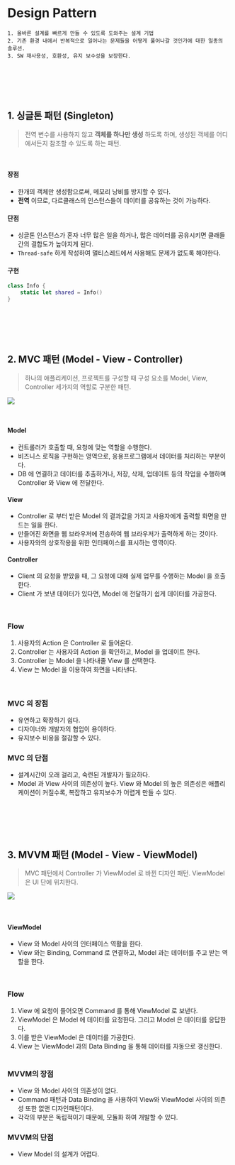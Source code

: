 # Design Pattern

``` 
1. 올바른 설계를 빠르게 만들 수 있도록 도와주는 설계 기법
2. 기존 환경 내에서 반복적으로 일어나는 문제들을 어떻게 풀어나갈 것인가에 대한 일종의 솔루션.
3. SW 재사용성, 호환성, 유지 보수성을 보장한다.
```
<br><br><br><br>

## 1. 싱글톤 패턴 (Singleton)
> 전역 변수를 사용하지 않고 **객체를 하나만 생성** 하도록 하며, 생성된 객체를 어디에서든지 참조할 수 있도록 하는 패턴.

<br>

#### 장점
- 한개의 객체만 생성함으로써, 메모리 낭비를 방지할 수 있다.
- **전역** 이므로, 다르클래스의 인스턴스들이 데이터를 공유하는 것이 가능하다.

#### 단점
- 싱글톤 인스턴스가 혼자 너무 많은 일을 하거나, 많은 데이터를 공유시키면 클래들 간의 결합도가 높아지게 된다.
- `Thread-safe` 하게 작성하여 멀티스레드에서 사용해도 문제가 없도록 해야한다.

#### 구현
```swift
class Info {
    static let shared = Info()
}
```
<br><br><br><br>

## 2. MVC 패턴 (Model - View - Controller)
> 하나의 애플리케이션, 프로젝트를 구성할 때 구성 요소를 Model, View, Controller 세가지의 역할로 구분한 패턴.

![](https://images.velog.io/images/sangwoo24/post/c80c3fd0-49e7-4736-a910-05fa0f57f4a6/%EC%8A%A4%ED%81%AC%EB%A6%B0%EC%83%B7%202021-05-03%20%EC%98%A4%ED%9B%84%207.18.03.png)

<br>

#### Model
- 컨트롤러가 호출할 때, 요청에 맞는 역할을 수행한다. 
- 비즈니스 로직을 구현하는 영역으로, 응용프로그램에서 데이터를 처리하는 부분이다. 
- DB 에 연결하고 데이터를 추출하거나, 저장, 삭제, 업데이트 등의 작업을 수행하며 Controller 와 View 에 전달한다.

#### View
- Controller 로 부터 받은 Model 의 결과값을 가지고 사용자에게 출력할 화면을 만드는 일을 한다.
- 만들어진 화면을 웹 브라우저에 전송하여 웹 브라우저가 출력하게 하는 것이다.
- 사용자와의 상호작용을 위한 인터페이스를 표시하는 영역이다.

#### Controller
- Client 의 요청을 받았을 때, 그 요청에 대해 실제 업무를 수행하는 Model 을 호출한다. 
- Client 가 보낸 데이터가 있다면, Model 에 전달하기 쉽게 데이터를 가공한다.
<br>

### Flow
1. 사용자의 Action 은 Controller 로 들어온다.
2. Controller 는 사용자의 Action 을 확인하고, Model 을 업데이트 한다.
3. Controller 는 Model 을 나타내줄 View 를 선택한다.
4. View 는 Model 을 이용하여 화면을 나타낸다.

<br>

### MVC 의 장점
- 유연하고 확장하기 쉽다.
- 디자이너와 개발자의 협업이 용이하다.
- 유지보수 비용을 절감할 수 있다.

### MVC 의 단점
- 설계시간이 오래 걸리고, 숙련된 개발자가 필요하다.
- Model 과 View 사이의 의존성이 높다. View 와 Model 의 높은 의존성은 애플리케이션이 커질수록, 복잡하고 유지보수가 어렵게 만들 수 있다.
<br><br><br><br><br><br>

## 3. MVVM 패턴 (Model - View - ViewModel)
> MVC 패턴에서 Controller 가 ViewModel 로 바뀐 디자인 패턴. ViewModel 은 UI 단에 위치한다.


![](https://images.velog.io/images/sangwoo24/post/affe77c2-48be-4503-972a-299eef414c02/%EC%8A%A4%ED%81%AC%EB%A6%B0%EC%83%B7%202021-05-03%20%EC%98%A4%ED%9B%84%207.23.50.png)
<br><br><br>

#### ViewModel
- View 와 Model 사이의 인터페이스 역활을 한다.
- View 와는 Binding, Command 로 연결하고, Model 과는 데이터를 주고 받는 역할을 한다.
<br>

### Flow
1. View 에 요청이 들어오면 Command 를 통해 ViewModel 로 보낸다.
2. ViewModel 은 Model 에 데이터를 요청한다. 그리고 Model 은 데이터를 응답한다.
3. 이를 받은 ViewModel 은 데이터를 가공한다.
4. View 는 ViewModel 과의 Data Binding 을 통해 데이터를 자동으로 갱신한다.
<br><br>

### MVVM의 장점
- View 와 Model 사이의 의존성이 없다.
- Command 패턴과 Data Binding 을 사용하여 View와 ViewModel 사이의 의존성 또한 없앤 디자인패턴이다.
- 각각의 부분은 독립적이기 때문에, 모듈화 하여 개발할 수 있다.

### MVVM의 단점
- View Model 의 설계가 어렵다.